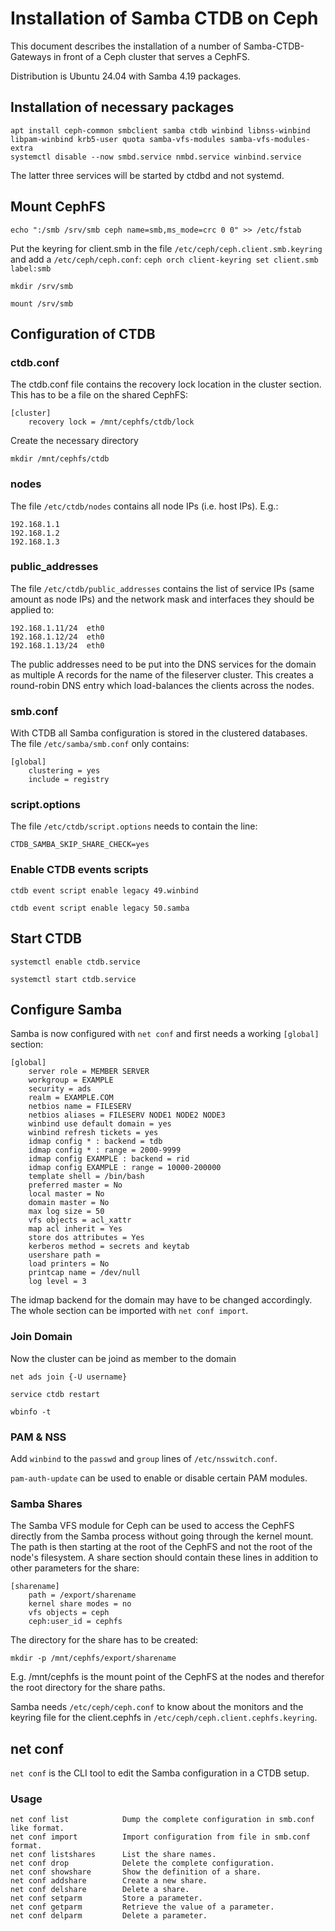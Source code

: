 # Installation of Samba CTDB on Ceph

This document describes the installation of a number of Samba-CTDB-Gateways in front of a Ceph cluster that serves a CephFS.

Distribution is Ubuntu 24.04 with Samba 4.19 packages.

## Installation of necessary packages

	apt install ceph-common smbclient samba ctdb winbind libnss-winbind libpam-winbind krb5-user quota samba-vfs-modules samba-vfs-modules-extra
	systemctl disable --now smbd.service nmbd.service winbind.service

The latter three services will be started by ctdbd and not systemd.

## Mount CephFS

	echo ":/smb /srv/smb ceph name=smb,ms_mode=crc 0 0" >> /etc/fstab

Put the keyring for client.smb in the file `/etc/ceph/ceph.client.smb.keyring` and add a `/etc/ceph/ceph.conf`: `ceph orch client-keyring set client.smb label:smb`

	mkdir /srv/smb

	mount /srv/smb

## Configuration of CTDB

### ctdb.conf

The ctdb.conf file contains the recovery lock location in the cluster section. This has to be a file on the shared CephFS:

	[cluster]
		recovery lock = /mnt/cephfs/ctdb/lock

Create the necessary directory

	mkdir /mnt/cephfs/ctdb

### nodes

The file `/etc/ctdb/nodes` contains all node IPs (i.e. host IPs). E.g.:

	192.168.1.1
	192.168.1.2
	192.168.1.3

### public_addresses

The file `/etc/ctdb/public_addresses` contains the list of service IPs (same amount as node IPs) and the network mask and interfaces they should be applied to:

	192.168.1.11/24  eth0
	192.168.1.12/24  eth0
	192.168.1.13/24  eth0

The public addresses need to be put into the DNS services for the domain as multiple A records for the name of the fileserver cluster. This creates a round-robin DNS entry which load-balances the clients across the nodes.

### smb.conf

With CTDB all Samba configuration is stored in the clustered databases. The file `/etc/samba/smb.conf` only contains:

	[global]
		clustering = yes
		include = registry

### script.options

The file `/etc/ctdb/script.options` needs to contain the line:

	CTDB_SAMBA_SKIP_SHARE_CHECK=yes
	
### Enable CTDB events scripts

	ctdb event script enable legacy 49.winbind
	
	ctdb event script enable legacy 50.samba

## Start CTDB

	systemctl enable ctdb.service
	
	systemctl start ctdb.service

## Configure Samba

Samba is now configured with `net conf` and first needs a working `[global]` section:

	[global]
		server role = MEMBER SERVER
		workgroup = EXAMPLE
		security = ads
		realm = EXAMPLE.COM
		netbios name = FILESERV
		netbios aliases = FILESERV NODE1 NODE2 NODE3
		winbind use default domain = yes
		winbind refresh tickets = yes
		idmap config * : backend = tdb
		idmap config * : range = 2000-9999
		idmap config EXAMPLE : backend = rid
		idmap config EXAMPLE : range = 10000-200000
		template shell = /bin/bash
		preferred master = No
		local master = No
		domain master = No
		max log size = 50
		vfs objects = acl_xattr
		map acl inherit = Yes
		store dos attributes = Yes
		kerberos method = secrets and keytab
		usershare path = 
		load printers = No
		printcap name = /dev/null
		log level = 3
		
The idmap backend for the domain may have to be changed accordingly. The whole section can be imported with `net conf import`.

### Join Domain

Now the cluster can be joind as member to the domain

	net ads join {-U username}

	service ctdb restart

	wbinfo -t

### PAM & NSS

Add `winbind` to the `passwd` and `group` lines of `/etc/nsswitch.conf`.

`pam-auth-update` can be used to enable or disable certain PAM modules.

### Samba Shares

The Samba VFS module for Ceph can be used to access the CephFS directly from the Samba process without going through the kernel mount. The path is then starting at the root of the CephFS and not the root of the node's filesystem. A share section should contain these lines in addition to other parameters for the share:

	[sharename]
		path = /export/sharename
		kernel share modes = no
		vfs objects = ceph
		ceph:user_id = cephfs

The directory for the share has to be created:

	mkdir -p /mnt/cephfs/export/sharename
	
E.g. /mnt/cephfs is the mount point of the CephFS at the nodes and therefor the root directory for the share paths.
	
Samba needs `/etc/ceph/ceph.conf` to know about the monitors and the keyring file for the client.cephfs in `/etc/ceph/ceph.client.cephfs.keyring`.

## net conf

`net conf` is the CLI tool to edit the Samba configuration in a CTDB setup.

### Usage

	net conf list            Dump the complete configuration in smb.conf like format.
	net conf import          Import configuration from file in smb.conf format.
	net conf listshares      List the share names.
	net conf drop            Delete the complete configuration.
	net conf showshare       Show the definition of a share.
	net conf addshare        Create a new share.
	net conf delshare        Delete a share.
	net conf setparm         Store a parameter.
	net conf getparm         Retrieve the value of a parameter.
	net conf delparm         Delete a parameter.
